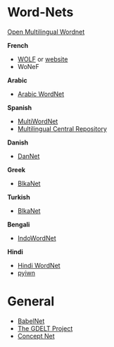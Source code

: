# Word-Nets
 
 [Open Multilingual Wordnet](http://compling.hss.ntu.edu.sg/omw/)

**French**
 * [WOLF](http://compling.hss.ntu.edu.sg/omw/) or [website](http://pauillac.inria.fr/~sagot/index.html#wolf)
 * WoNeF

 **Arabic**
 * [Arabic WordNet](http://compling.hss.ntu.edu.sg/omw/)

 **Spanish**
 * [MultiWordNet](https://multiwordnet.fbk.eu/english/home.php)
 * [Multilingual Central Repository](https://adimen.si.ehu.es/web/MCR)

 **Danish**
 * [DanNet](https://cst.ku.dk/english/projects/dannet/)
 
 **Greek**
 * [BlkaNet](http://www.dblab.upatras.gr/balkanet/)

 **Turkish**
 * [BlkaNet](http://www.dblab.upatras.gr/balkanet/)
 
 **Bengali**
 * [IndoWordNet](https://www.cfilt.iitb.ac.in/indowordnet/index.jsp)

 **Hindi**
* [Hindi WordNet](https://www.cfilt.iitb.ac.in/wordnet/webhwn/)
* [pyiwn](https://github.com/riteshpanjwani/pyiwn)

# General

* [BabelNet](https://babelnet.org/)
* [The GDELT Project](https://www.gdeltproject.org/)
* [Concept Net](https://pypi.org/project/ConceptNet/)

